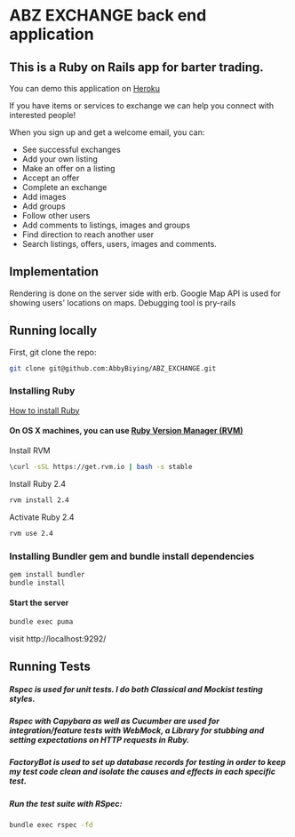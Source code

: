 # ABZ EXCHANGE back end application

## This is a Ruby on Rails app for barter trading.
You can demo this application on [Heroku](http://www.abzexchange.com/) 

If you have items or services to exchange we can help you connect with interested people!

When you sign up and get a welcome email, you can:

* See successful exchanges
* Add your own listing
* Make an offer on a listing
* Accept an offer
* Complete an exchange
* Add images
* Add groups
* Follow other users
* Add comments to listings, images and groups
* Find direction to reach another user
* Search listings, offers, users, images and comments.

## Implementation
Rendering is done on the server side with erb.
Google Map API is used for showing users' locations on maps.
Debugging tool is pry-rails

## Running locally

First, git clone the repo:
```sh
git clone git@github.com:AbbyBiying/ABZ_EXCHANGE.git
```

### Installing Ruby
[How to install Ruby](https://www.ruby-lang.org/en/documentation/installation/)
 

#### On OS X machines, you can use [Ruby Version Manager (RVM)](https://rvm.io/rvm/install)

Install RVM
```sh
\curl -sSL https://get.rvm.io | bash -s stable
```

Install Ruby 2.4
```sh
rvm install 2.4
```

Activate Ruby 2.4
```sh
rvm use 2.4
```

###  Installing Bundler gem and bundle install dependencies

```sh
gem install bundler
bundle install
```
#### Start the server
```sh
bundle exec puma
```
visit http://localhost:9292/

## Running Tests
##### Rspec is used for unit tests. I do both Classical and Mockist testing styles.

##### Rspec with Capybara as well as Cucumber are used for integration/feature tests with WebMock, a Library for stubbing and setting expectations on HTTP requests in Ruby. 

##### FactoryBot is used to set up database records for testing in order to keep my test code clean and isolate the causes and effects in each specific test.


##### Run the test suite with RSpec:
```sh
bundle exec rspec -fd
```
